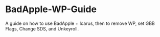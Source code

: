 # BadApple-WP-Guide
A guide on how to use BadApple + Icarus, then to remove WP, set GBB Flags, Change SDS, and Unkeyroll.
